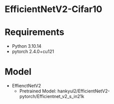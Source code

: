 # EfficientNetV2-Cifar10

# Requirements
- Python 3.10.14
- pytorch 2.4.0+cu121
  
# Model
- EffienctNetV2
  - Pretrained Model: hankyul2/EfficientNetV2-pytorch/Efficientnet_v2_s_in21k

  
